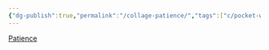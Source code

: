 ```yaml
---
{"dg-publish":true,"permalink":"/collage-patience/","tags":["c/pocket-watch","c/hand","c/rose","c/flower","c/green","c/yellow","c/abstract"],"created":"2024-01-03T17:33:48.042-05:00","updated":"2024-01-03T17:34:23.866-05:00"}
---
```



[Patience](https://www.instagram.com/p/CSuPCUkLRG5/)
